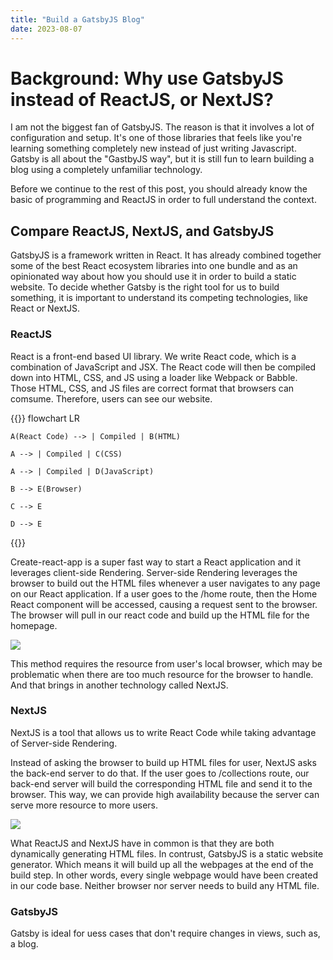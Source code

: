 ```yaml
---
title: "Build a GatsbyJS Blog"
date: 2023-08-07
---
```


# Background: Why use GatsbyJS instead of ReactJS, or NextJS?

I am not the biggest fan of GatsbyJS. The reason is that it involves a lot of configuration and setup. It's one of those libraries that feels like you're learning something completely new instead of just writing Javascript. Gatsby is all about the "GastbyJS way", but it is still fun to learn building a blog using a completely unfamiliar technology.

Before we continue to the rest of this post, you should already know the basic of programming and ReactJS in order to full understand the context.

## Compare ReactJS, NextJS, and GatsbyJS

GatsbyJS is a framework written in React. It has already combined together some of the best React ecosystem libraries into one bundle and as an opinionated way about how you should use it in order to build a static website. To decide whether Gatsby is the right tool for us to build something, it is important to understand its competing technologies, like React or NextJS.

### ReactJS

React is a front-end based UI library. We write React code, which is a combination of JavaScript and JSX. The React code will then be compiled down into HTML, CSS, and JS using a loader like Webpack or Babble. Those HTML, CSS, and JS files are correct format that browsers can comsume. Therefore, users can see our website.

{{<mermaid>}}
flowchart LR

    A(React Code) --> | Compiled | B(HTML)

    A --> | Compiled | C(CSS)

    A --> | Compiled | D(JavaScript)

    B --> E(Browser)
    
    C --> E

    D --> E

{{</mermaid>}}

Create-react-app is a super fast way to start a React application and it leverages client-side Rendering.
Server-side Rendering leverages the browser to build out the HTML files whenever a user navigates to any page on our React application.
If a user goes to the /home route, then the Home React component will be accessed, causing a request sent to the browser. The browser will pull in our react code and build up the HTML file for the homepage.

![](https://hugo-mrcongliu.s3.ca-central-1.amazonaws.com/d29951b6-0ceb-ceee-5bb9-619ef2b0e19c.png)

This method requires the resource from user's local browser, which may be problematic when there are too much resource for the browser to handle. And that brings in another technology called NextJS.

### NextJS

NextJS is a tool that allows us to write React Code while taking advantage of Server-side Rendering.

Instead of asking the browser to build up HTML files for user, NextJS asks the back-end server to do that. If the user goes to /collections route, our back-end server will build the corresponding HTML file and send it to the browser. This way, we can provide high availability because the server can serve more resource to more users.

![](https://hugo-mrcongliu.s3.ca-central-1.amazonaws.com/65b4dff8-67c5-616a-0eaa-b9ba011941ff.png)

What ReactJS and NextJS have in common is that they are both dynamically generating HTML files. In contrust, GatsbyJS is a static website generator. Which means it will build up all the webpages at the end of the build step. In other words, every single webpage would have been created in our code base. Neither browser nor server needs to build any HTML file.

### GatsbyJS

Gatsby is ideal for uess cases that don't require changes in views, such as, a blog.